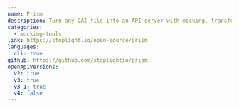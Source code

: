 ```yaml
---
name: Prism
description: Turn any OAI file into an API server with mocking, transformations, validations, and more.
categories:
  - mocking-tools
link: https://stoplight.io/open-source/prism
languages:
  cli: true
github: https://github.com/stoplightio/prism
openApiVersions:
  v2: true
  v3: true
  v3_1: true
  v4: false
---
```

